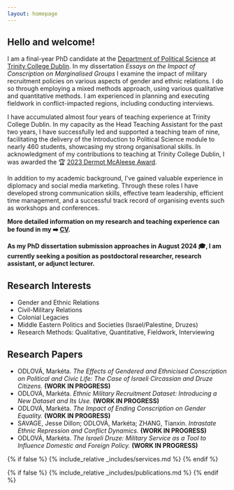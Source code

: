 ```yaml
---
layout: homepage
---
```


## Hello and welcome!
I am a final-year PhD candidate at the <a href='https://www.tcd.ie/Political_Science/' target='_blank'>Department of Political Science</a> at <a href='http://tcd.ie' target='_blank'>Trinity College Dublin</a>. In my dissertation <em>Essays on the Impact of Conscription on Marginalised Groups</em> I examine the impact of military recruitment policies on various aspects of gender and ethnic relations. I do so through employing a mixed methods approach, using various qualitative and quantitative methods. I am experienced in planning and executing fieldwork in conflict-impacted regions, including conducting interviews.

I have accumulated almost four years of teaching experience at Trinity College Dublin. In my capacity as the Head Teaching Assistant for the past two years, I have successfully led and supported a teaching team of nine, facilitating the delivery of the Introduction to Political Science module to nearly 460 students, showcasing my strong organisational skills. In acknowledgment of my contributions to teaching at Trinity College Dublin, I was awarded the 🏆 <a href="https://twitter.com/TCD_SSP/status/1663846299651694593" target="_blank">2023 Dermot McAleese Award</a>.

In addition to my academic background, I've gained valuable experience in diplomacy and social media marketing. Through these roles I have developed strong communication skills, effective team leadership, efficient time management, and a successful track record of organising events such as workshops and conferences.

**More detailed information on my research and teaching experience can be found in my ➡️ [CV](assets/files/curriculum_vitae.pdf).**

**As my PhD dissertation submission approaches in August 2024 🎓, I am currently seeking a position as postdoctoral researcher, research assistant, or adjunct lecturer.**

## Research Interests
- Gender and Ethnic Relations
- Civil-Military Relations
- Colonial Legacies
- Middle Eastern Politics and Societies (Israel/Palestine, Druzes)
- Research Methods: Qualitative, Quantitative, Fieldwork, Interviewing

## Research Papers
- ODLOVÁ, Markéta. *The Effects of Gendered and Ethnicised Conscription on Political and Civic Life: The Case of Israeli Circassian and Druze Citizens.* **(WORK IN PROGRESS)**
- ODLOVÁ, Markéta. *Ethnic Military Recruitment Dataset: Introducing a New Dataset and Its Use.* **(WORK IN PROGRESS)**
- ODLOVÁ, Markéta. *The Impact of Ending Conscription on Gender Equality.* **(WORK IN PROGRESS)**
- SAVAGE, Jesse Dillon; ODLOVÁ, Markéta; ZHANG, Tianxin. *Intrastate Ethnic Repression and Conflict Dynamics.* **(WORK IN PROGRESS)**
- ODLOVÁ, Markéta. *The Israeli Druze: Military Service as a Tool to Influence Domestic and Foreign Policy.* **(WORK IN PROGRESS)**

{% if false %}
  {% include_relative _includes/services.md %}
{% endif %}

{% if false %}
  {% include_relative _includes/publications.md %}
{% endif %}